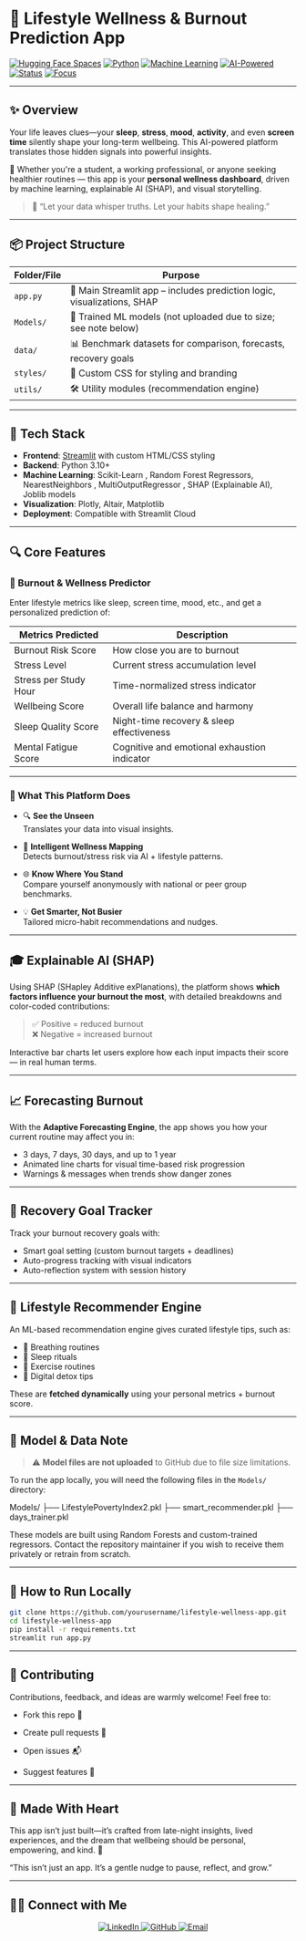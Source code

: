 # 🧠 Lifestyle Wellness & Burnout Prediction App

[![Hugging Face Spaces](https://img.shields.io/badge/HuggingFace-Deployed-yellow?logo=huggingface)](#)
[![Python](https://img.shields.io/badge/Built_with-Python_3.10-blue?logo=python)](#)
[![Machine Learning](https://img.shields.io/badge/ML-Scikit--learn-orange?logo=scikit-learn)](#)
[![AI-Powered](https://img.shields.io/badge/AI-Powered-brightgreen?logo=openai)](#)
[![Status](https://img.shields.io/badge/Status-Active_Development-orange)](#)
[![Focus](https://img.shields.io/badge/Focus-Wellness_&_Burnout-ff69b4)](#)


---

## ✨ Overview

Your life leaves clues—your **sleep**, **stress**, **mood**, **activity**, and even **screen time** silently shape your long-term wellbeing. This AI-powered platform translates those hidden signals into powerful insights.

🧭 Whether you're a student, a working professional, or anyone seeking healthier routines — this app is your **personal wellness dashboard**, driven by machine learning, explainable AI (SHAP), and visual storytelling.

> 🌱 “Let your data whisper truths. Let your habits shape healing.”

---

## 📦 Project Structure

| Folder/File               | Purpose                                                                 |
|--------------------------|-------------------------------------------------------------------------|
| `app.py`                 | 🚀 Main Streamlit app – includes prediction logic, visualizations, SHAP |
| `Models/`                | 📁 Trained ML models (not uploaded due to size; see note below)         |
| `data/`                  | 📊 Benchmark datasets for comparison, forecasts, recovery goals         |
| `styles/`                | 🎨 Custom CSS for styling and branding                                  |
| `utils/`                 | 🛠 Utility modules (recommendation engine)         |

---

## 🧰 Tech Stack

- **Frontend**: [Streamlit](https://streamlit.io) with custom HTML/CSS styling
- **Backend**: Python 3.10+
- **Machine Learning**: Scikit-Learn , Random Forest Regressors, NearestNeighbors , MultiOutputRegressor ,  SHAP (Explainable AI), Joblib models
- **Visualization**: Plotly, Altair, Matplotlib
- **Deployment**: Compatible with Streamlit Cloud 

---

## 🔍 Core Features

### 🔮 Burnout & Wellness Predictor
Enter lifestyle metrics like sleep, screen time, mood, etc., and get a personalized prediction of:

| Metrics Predicted         | Description                                                      |
|--------------------------|------------------------------------------------------------------|
| Burnout Risk Score       | How close you are to burnout                                     |
| Stress Level             | Current stress accumulation level                                |
| Stress per Study Hour    | Time-normalized stress indicator                                 |
| Wellbeing Score          | Overall life balance and harmony                                 |
| Sleep Quality Score      | Night-time recovery & sleep effectiveness                        |
| Mental Fatigue Score     | Cognitive and emotional exhaustion indicator                     |

---

### 🌿 What This Platform Does

- 🔍 **See the Unseen**  
  Translates your data into visual insights.

- 🧠 **Intelligent Wellness Mapping**  
  Detects burnout/stress risk via AI + lifestyle patterns.

- 🌐 **Know Where You Stand**  
  Compare yourself anonymously with national or peer group benchmarks.

- 💡 **Get Smarter, Not Busier**  
  Tailored micro-habit recommendations and nudges.

---

## 🎓 Explainable AI (SHAP)

Using SHAP (SHapley Additive exPlanations), the platform shows **which factors influence your burnout the most**, with detailed breakdowns and color-coded contributions:

> ✅ Positive = reduced burnout  
> ❌ Negative = increased burnout

Interactive bar charts let users explore how each input impacts their score — in real human terms.

---

## 📈 Forecasting Burnout

With the **Adaptive Forecasting Engine**, the app shows you how your current routine may affect you in:

- 3 days, 7 days, 30 days, and up to 1 year
- Animated line charts for visual time-based risk progression
- Warnings & messages when trends show danger zones

---

## 🎯 Recovery Goal Tracker

Track your burnout recovery goals with:

- Smart goal setting (custom burnout targets + deadlines)
- Auto-progress tracking with visual indicators
- Auto-reflection system with session history

---

## 🧠 Lifestyle Recommender Engine

An ML-based recommendation engine gives curated lifestyle tips, such as:

- 🧘 Breathing routines
- 🛌 Sleep rituals
- 💪 Exercise routines
- 📵 Digital detox tips

These are **fetched dynamically** using your personal metrics + burnout score.

---

## 🧾 Model & Data Note

> ⚠️ **Model files are not uploaded** to GitHub due to file size limitations.

To run the app locally, you will need the following files in the `Models/` directory:

Models/
├── LifestylePovertyIndex2.pkl
├── smart_recommender.pkl
├── days_trainer.pkl


These models are built using Random Forests and custom-trained regressors. Contact the repository maintainer if you wish to receive them privately or retrain from scratch.

---

## 🚀 How to Run Locally

```bash
git clone https://github.com/yourusername/lifestyle-wellness-app.git
cd lifestyle-wellness-app
pip install -r requirements.txt
streamlit run app.py
```
---
## 🤝 Contributing
Contributions, feedback, and ideas are warmly welcome! Feel free to:

- Fork this repo 🍴

- Create pull requests 🔁

- Open issues 📬

- Suggest features 🌟

---

## 🧠 Made With Heart
This app isn’t just built—it’s crafted from late-night insights, lived experiences, and the dream that wellbeing should be personal, empowering, and kind. 💙

“This isn’t just an app. It’s a gentle nudge to pause, reflect, and grow.”

---

## 🙋‍♂️ Connect with Me

<p align="center">
  <a href="https://www.linkedin.com/in/mandeep-ray-b5535627b/">
    <img src="https://img.shields.io/badge/-LinkedIn-blue?style=flat-square&logo=linkedin&logoColor=white" alt="LinkedIn">
  </a>
  <a href="https://github.com/Mandy1200">
    <img src="https://img.shields.io/badge/-GitHub-black?style=flat-square&logo=github&logoColor=white" alt="GitHub">
  </a>
  <a href="mailto:mandeepray05@gmail.com">
    <img src="https://img.shields.io/badge/-Gmail-red?style=flat-square&logo=gmail&logoColor=white" alt="Email">
  </a>
</p>

